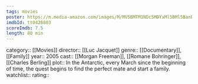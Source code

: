 ```yaml
---
tags: movies
poster: https://m.media-amazon.com/images/M/MV5BMTM1NDc5MDYxMl5BMl5BanBnXkFtZTcwMjMzNDAzMQ@@._V1_SX300.jpg
imdbId: tt0428803
scoreImdb: 7.5
length: 80 min
---
```


category:: [[Movies]]
director:: [[Luc Jacquet]]
genre:: [[Documentary]], [[Family]]
year:: 2005
cast:: [[Morgan Freeman]], [[Romane Bohringer]], [[Charles Berling]]
plot:: In the Antarctic, every March since the beginning of time, the quest begins to find the perfect mate and start a family.
watchlist::
rating::

